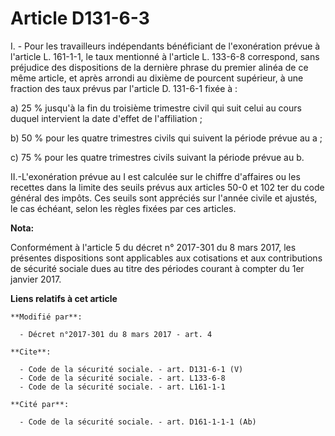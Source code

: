 # Article D131-6-3

I. - Pour les travailleurs indépendants bénéficiant de l'exonération prévue à l'article L. 161-1-1, le taux mentionné à
l'article L. 133-6-8 correspond, sans préjudice des dispositions de la dernière phrase du premier alinéa de ce même article,
et après arrondi au dixième de pourcent supérieur, à une fraction des taux prévus par l'article D. 131-6-1 fixée à : 

a) 25 % jusqu'à la fin du troisième trimestre civil qui suit celui au cours duquel intervient la date d'effet de
l'affiliation ; 

b) 50 % pour les quatre trimestres civils qui suivent la période prévue au a ; 

c) 75 % pour les quatre trimestres civils suivant la période prévue au b.

II.-L'exonération prévue au I est calculée sur le chiffre d'affaires ou les recettes dans la limite des seuils prévus aux
articles 50-0 et 102 ter du code général des impôts. Ces seuils sont appréciés sur l'année civile et ajustés, le cas échéant,
selon les règles fixées par ces articles.

**Nota:**

Conformément à l'article 5 du décret n° 2017-301 du 8 mars 2017, les présentes dispositions sont applicables aux cotisations
et aux contributions de sécurité sociale dues au titre des périodes courant à compter du 1er janvier 2017.

**Liens relatifs à cet article**

	**Modifié par**:

	  - Décret n°2017-301 du 8 mars 2017 - art. 4

	**Cite**:

	  - Code de la sécurité sociale. - art. D131-6-1 (V)
	  - Code de la sécurité sociale. - art. L133-6-8
	  - Code de la sécurité sociale. - art. L161-1-1

	**Cité par**:

	  - Code de la sécurité sociale. - art. D161-1-1-1 (Ab)
